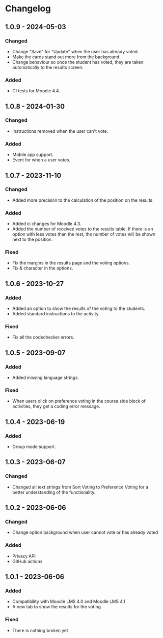 # Changelog

## 1.0.9 - 2024-05-03
### Changed
- Change "Save" for "Update" when the user has already voted.
- Make the cards stand out more from the background.
- Change behaviour so once the student has voted, they are taken automatically to the results screen.
### Added
- CI tests for Moodle 4.4.

## 1.0.8 - 2024-01-30
### Changed
- Instructions removed when the user can't vote.
### Added
- Mobile app support.
- Event for when a user votes.

## 1.0.7 - 2023-11-10
### Changed
- Added more precision to the calculation of the position on the results.
### Added
- Added ci changes for Moodle 4.3.
- Added the number of received votes to the results table. If there is an option with less votes than the rest, the number of votes will be shown next to the position.
### Fixed
- Fix the margins in the results page and the voting options.
- Fix & character in the options.

## 1.0.6 - 2023-10-27
### Added
- Added an option to show the results of the voting to the students.
- Added standard instructions to the activity.
### Fixed
- Fix all the codechecker errors.

## 1.0.5 - 2023-09-07
### Added
- Added missing language strings.
### Fixed
- When users click on preference voting in the course side block of activities, they get a coding error message.

## 1.0.4 - 2023-06-19
### Added
- Group mode support.

## 1.0.3 - 2023-06-07
### Changed
- Changed all text strings from Sort Voting to Preference Voting for a better understanding of the functionality.

## 1.0.2 - 2023-06-06
### Changed
- Change option background when user cannot vote or has already voted
### Added
- Privacy API
- GitHub actions

## 1.0.1 - 2023-06-06
### Added
- Compatibility with Moodle LMS 4.0 and Moodle LMS 4.1
- A new tab to show the results for the voting
### Fixed
- There is nothing broken yet

